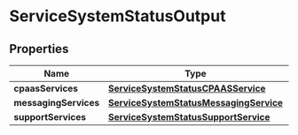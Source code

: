 

# ServiceSystemStatusOutput


## Properties

| Name | Type | Description | Notes |
|------------ | ------------- | ------------- | -------------|
|**cpaasServices** | [**ServiceSystemStatusCPAASService**](ServiceSystemStatusCPAASService.md) |  |  [optional] |
|**messagingServices** | [**ServiceSystemStatusMessagingService**](ServiceSystemStatusMessagingService.md) |  |  [optional] |
|**supportServices** | [**ServiceSystemStatusSupportService**](ServiceSystemStatusSupportService.md) |  |  [optional] |



